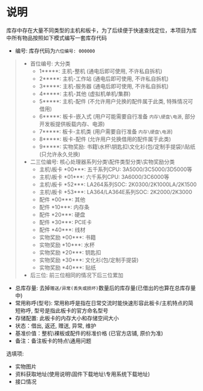# 说明

库存中存在大量不同类型的主机和板卡，为了后续便于快速查找定位，本项目为库中所有物品按照如下模式编写一套库存代码

* 编号: 库存代码为`六位编号: 000000`

>   * 首位编号: 大分类
>       * 1\*\*\*\*\*: 主机-整机 (通电后即可使用, 不许私自拆机)
>       * 2\*\*\*\*\*: 主机-工作站 (通电后即可使用, 不许私自拆机)
>       * 3\*\*\*\*\*: 主机-服务器 (通电后即可使用, 不许私自拆机)
>       * 4\*\*\*\*\*: 主机-其他 (虚拟机单机/集群)
>       * 5\*\*\*\*\*: 主机-配件 (不允许用户兑换的配件属于此类, 特殊情况可借用)
>       * 6\*\*\*\*\*: 板卡-嵌入式 (用户可能需要自行准备 `内存\硬盘\电源`, 部分开发板提供板载内存、电源)
>       * 7\*\*\*\*\*: 板卡-主机类 (用户需要自行准备 `内存\硬盘\电源`)
>       * 8\*\*\*\*\*: 板卡-配件 (允许用户兑换借用的配件属于此类)
>       * 9\*\*\*\*\*: 实物奖励: 书籍\水杯\钥匙扣\文化衫(包/定制手提袋)\贴纸 (只允许永久兑换)
>   * 二三位编号: 核心处理器系列分类\配件类型分类\实物奖励分类
>       * 主机\板卡 \*00\*\*\*: 五千系列CPU: 3A5000/3C5000/3D5000等
>       * 主机\板卡 \*01\*\*\*: 六千系列CPU: 3A6000/3C6000等
>       * 主机\板卡 \*52\*\*\*: LA264系列SOC: 2K0300/2K1000LA/2K1500
>       * 主机\板卡 \*53\*\*\*: LA364/LA364E系列SOC: 2K2000/2K3000
>       * 配件 \*00\*\*\*: 其他
>       * 配件 \*10\*\*\*: 内存条
>       * 配件 \*20\*\*\*: 硬盘
>       * 配件 \*30\*\*\*: PCIE卡
>       * 配件 \*40\*\*\*: 线材
>       * 实物奖励 \*00\*\*\*: 书籍
>       * 实物奖励 \*10\*\*\*: 水杯
>       * 实物奖励 \*20\*\*\*: 钥匙扣
>       * 实物奖励 \*30\*\*\*: 文化衫(包/定制手提袋)
>       * 实物奖励 \*40\*\*\*: 贴纸
>   * 后三位: 前三位相同的情况下后三位累加

* 总库存量: 去掉`赠送/异常(丢失或损坏)`数量后的库存量(已借出的也算在总库存量中)
* 常用称呼(型号): 常用称呼是指在日常交流时能快速形容此板卡/主机特点的简短称呼, 型号是指此板卡的官方命名型号
* 存储配置: 此板卡的内存大小和存储空间大小
* 状态：借出, 返还, 赠送, 异常, 维护
* 基准价值：整机\裸板或配件的标准价格 (已官方店铺, 原价为准)
* 备注：备注板卡的特点\通用问题

选填项:

* 实物图片
* 资料获取地址(使用说明\固件下载地址\专用系统下载地址)
* 接口情况

